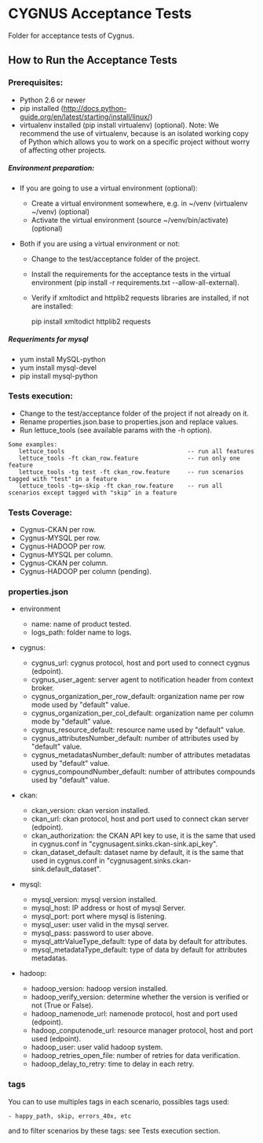 # CYGNUS Acceptance Tests

Folder for acceptance tests of Cygnus.

## How to Run the Acceptance Tests

### Prerequisites:

- Python 2.6 or newer
- pip installed (http://docs.python-guide.org/en/latest/starting/install/linux/)
- virtualenv installed (pip install virtualenv) (optional).
Note: We recommend the use of virtualenv, because is an isolated working copy of Python which allows you to work on a specific project without worry of affecting other projects.

##### Environment preparation:

- If you are going to use a virtual environment (optional):
 
  * Create a virtual environment somewhere, e.g. in ~/venv (virtualenv ~/venv) (optional)
  * Activate the virtual environment (source ~/venv/bin/activate) (optional)
   
- Both if you are using a virtual environment or not:
 
  * Change to the test/acceptance folder of the project.
  * Install the requirements for the acceptance tests in the virtual environment (pip install -r requirements.txt --allow-all-external).
  * Verify if  xmltodict and httplib2 requests libraries are installed, if not are installed:
     
    pip install xmltodict httplib2 requests

##### Requeriments for mysql

-  yum install MySQL-python
-  yum install mysql-devel
-  pip install mysql-python

### Tests execution:

- Change to the test/acceptance folder of the project if not already on it.
- Rename properties.json.base to properties.json and replace values.
- Run lettuce_tools (see available params with the -h option).

```
Some examples:
   lettuce_tools                                   -- run all features
   lettuce_tools -ft ckan_row.feature              -- run only one feature
   lettuce_tools -tg test -ft ckan_row.feature     -- run scenarios tagged with "test" in a feature
   lettuce_tools -tg=-skip -ft ckan_row.feature    -- run all scenarios except tagged with "skip" in a feature
```

### Tests Coverage:

- Cygnus-CKAN per row.
- Cygnus-MYSQL per row.
- Cygnus-HADOOP per row.
- Cygnus-MYSQL per column.
- Cygnus-CKAN per column.
- Cygnus-HADOOP per column (pending).

### properties.json
- environment
    * name: name of product tested.
    * logs_path: folder name to logs.

- cygnus:
    * cygnus_url: cygnus protocol, host and port used to connect cygnus (edpoint).
    * cygnus_user_agent: server agent to notification header from context broker.
    * cygnus_organization_per_row_default: organization name per row mode used by "default" value.
    * cygnus_organization_per_col_default: organization name per column mode by "default" value.
    * cygnus_resource_default: resource name used by "default" value.
    * cygnus_attributesNumber_default: number of attributes used by "default" value.
    * cygnus_metadatasNumber_default: number of attributes metadatas used by "default" value.
    * cygnus_compoundNumber_default: number of attributes compounds used by "default" value.
    
- ckan:
    * ckan_version: ckan version installed.
    * ckan_url:  ckan protocol, host and port used to connect ckan server (edpoint).
    * ckan_authorization: the CKAN API key to use, it is the same that used in cygnus.conf in "cygnusagent.sinks.ckan-sink.api_key".
    * ckan_dataset_default: dataset name by default, it is the same that used in cygnus.conf in "cygnusagent.sinks.ckan-sink.default_dataset".

- mysql:
    * mysql_version: mysql version installed.
    * mysql_host: IP address or host of mysql Server.
    * mysql_port: port where mysql is listening.
    * mysql_user: user valid in the mysql server.
    * mysql_pass: password to user above.
    * mysql_attrValueType_default:  type of data by default for attributes.
    * mysql_metadataType_default: type of data by default for attributes metadatas.

-  hadoop:
    * hadoop_version: hadoop version installed.
    * hadoop_verify_version: determine whether the version is verified or not (True or False).
    * hadoop_namenode_url: namenode protocol, host and port used (edpoint).
    * hadoop_conputenode_url: resource manager protocol, host and port used (edpoint).
    * hadoop_user: user valid hadoop system.
    * hadoop_retries_open_file: number of retries for data verification.
    * hadoop_delay_to_retry: time to delay in each retry.

### tags

You can to use multiples tags in each scenario, possibles tags used:

    - happy_path, skip, errors_40x, etc

and to filter scenarios by these tags: see Tests execution section.



